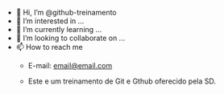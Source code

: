 - 👋 Hi, I’m @github-treinamento
- 👀 I’m interested in ...
- 🌱 I’m currently learning ...
- 💞️ I’m looking to collaborate on ...
- 📫 How to reach me
  - E-mail: email@email.com
 
  - Este e um treinamento de Git e Gthub oferecido pela SD.
